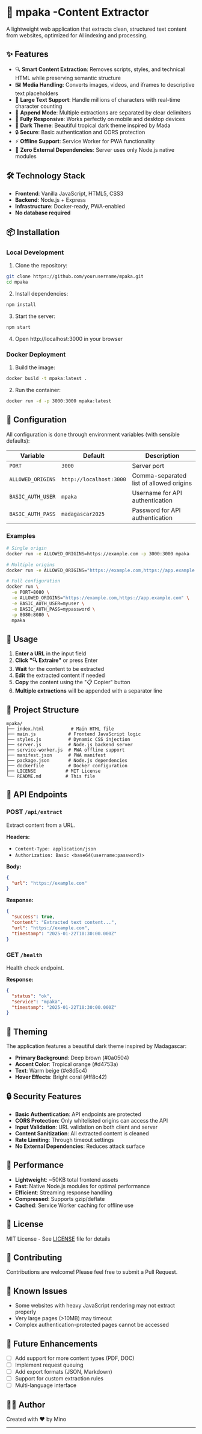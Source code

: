 # 🌴 mpaka -Content Extractor

A lightweight web application that extracts clean, structured text content from websites, optimized for AI indexing and processing. 

## ✨ Features

- 🔍 **Smart Content Extraction**: Removes scripts, styles, and technical HTML while preserving semantic structure
- 🖼️ **Media Handling**: Converts images, videos, and iframes to descriptive text placeholders
- 📝 **Large Text Support**: Handle millions of characters with real-time character counting
- 🔄 **Append Mode**: Multiple extractions are separated by clear delimiters
- 📱 **Fully Responsive**: Works perfectly on mobile and desktop devices
- 🌙 **Dark Theme**: Beautiful tropical dark theme inspired by Mada
- 🔒 **Secure**: Basic authentication and CORS protection
- ⚡ **Offline Support**: Service Worker for PWA functionality
- 🚀 **Zero External Dependencies**: Server uses only Node.js native modules

## 🛠️ Technology Stack

- **Frontend**: Vanilla JavaScript, HTML5, CSS3
- **Backend**: Node.js + Express
- **Infrastructure**: Docker-ready, PWA-enabled
- **No database required**

## 📦 Installation

### Local Development

1. Clone the repository:
```bash
git clone https://github.com/yourusername/mpaka.git
cd mpaka
```

2. Install dependencies:
```bash
npm install
```

3. Start the server:
```bash
npm start
```

4. Open http://localhost:3000 in your browser

### Docker Deployment

1. Build the image:
```bash
docker build -t mpaka:latest .
```

2. Run the container:
```bash
docker run -d -p 3000:3000 mpaka:latest
```

## 🔧 Configuration

All configuration is done through environment variables (with sensible defaults):

| Variable | Default | Description |
|----------|---------|-------------|
| `PORT` | `3000` | Server port |
| `ALLOWED_ORIGINS` | `http://localhost:3000` | Comma-separated list of allowed origins |
| `BASIC_AUTH_USER` | `mpaka` | Username for API authentication |
| `BASIC_AUTH_PASS` | `madagascar2025` | Password for API authentication |

### Examples

```bash
# Single origin
docker run -e ALLOWED_ORIGINS=https://example.com -p 3000:3000 mpaka

# Multiple origins
docker run -e ALLOWED_ORIGINS="https://example.com,https://app.example.com" -p 3000:3000 mpaka

# Full configuration
docker run \
  -e PORT=8080 \
  -e ALLOWED_ORIGINS="https://example.com,https://app.example.com" \
  -e BASIC_AUTH_USER=myuser \
  -e BASIC_AUTH_PASS=mypassword \
  -p 8080:8080 \
  mpaka
```

## 🎯 Usage

1. **Enter a URL** in the input field
2. **Click "🔍 Extraire"** or press Enter
3. **Wait** for the content to be extracted
4. **Edit** the extracted content if needed
5. **Copy** the content using the "📋 Copier" button
6. **Multiple extractions** will be appended with a separator line

## 📁 Project Structure

```
mpaka/
├── index.html          # Main HTML file
├── main.js            # Frontend JavaScript logic
├── styles.js          # Dynamic CSS injection
├── server.js          # Node.js backend server
├── service-worker.js  # PWA offline support
├── manifest.json      # PWA manifest
├── package.json       # Node.js dependencies
├── dockerfile         # Docker configuration
├── LICENSE           # MIT License
└── README.md         # This file
```

## 🔌 API Endpoints

### POST `/api/extract`
Extract content from a URL.

**Headers:**
- `Content-Type: application/json`
- `Authorization: Basic <base64(username:password)>`

**Body:**
```json
{
  "url": "https://example.com"
}
```

**Response:**
```json
{
  "success": true,
  "content": "Extracted text content...",
  "url": "https://example.com",
  "timestamp": "2025-01-22T10:30:00.000Z"
}
```

### GET `/health`
Health check endpoint.

**Response:**
```json
{
  "status": "ok",
  "service": "mpaka",
  "timestamp": "2025-01-22T10:30:00.000Z"
}
```

## 🎨 Theming

The application features a beautiful dark theme inspired by Madagascar:
- **Primary Background**: Deep brown (#0a0504)
- **Accent Color**: Tropical orange (#d4753a)
- **Text**: Warm beige (#e8d5c4)
- **Hover Effects**: Bright coral (#ff8c42)

## 🔒 Security Features

- **Basic Authentication**: API endpoints are protected
- **CORS Protection**: Only whitelisted origins can access the API
- **Input Validation**: URL validation on both client and server
- **Content Sanitization**: All extracted content is cleaned
- **Rate Limiting**: Through timeout settings
- **No External Dependencies**: Reduces attack surface

## 🚀 Performance

- **Lightweight**: ~50KB total frontend assets
- **Fast**: Native Node.js modules for optimal performance
- **Efficient**: Streaming response handling
- **Compressed**: Supports gzip/deflate
- **Cached**: Service Worker caching for offline use

## 📄 License

MIT License - See [LICENSE](LICENSE) file for details

## 🤝 Contributing

Contributions are welcome! Please feel free to submit a Pull Request.

## 🐛 Known Issues

- Some websites with heavy JavaScript rendering may not extract properly
- Very large pages (>10MB) may timeout
- Complex authentication-protected pages cannot be accessed

## 🌟 Future Enhancements

- [ ] Add support for more content types (PDF, DOC)
- [ ] Implement request queuing
- [ ] Add export formats (JSON, Markdown)
- [ ] Support for custom extraction rules
- [ ] Multi-language interface

## 👨‍💻 Author

Created with ❤️ by Mino

---
